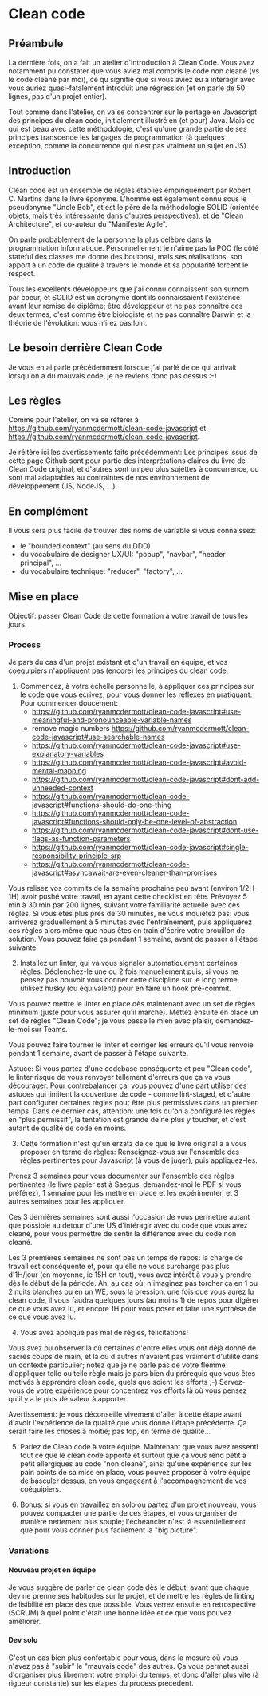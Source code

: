 # Clean code
## Préambule
La dernière fois, on a fait un atelier d'introduction à Clean Code. Vous avez notamment pu constater que vous aviez mal compris le code non cleané (vs le code cleané par moi), ce qu signifie que si vous aviez eu à interagir avec vous auriez quasi-fatalement introduit une régression (et on parle de 50 lignes, pas d'un projet entier).

Tout comme dans l'atelier, on va se concentrer sur le portage en Javascript des principes du clean code, initialement illustré en (et pour) Java. Mais ce qui est beau avec cette méthodologie, c'est qu'une grande partie de ses principes transcende les langages de programmation (à quelques exception, comme la concurrence qui n'est pas vraiment un sujet en JS)

## Introduction
Clean code est un ensemble de règles établies empiriquement par Robert C. Martins dans le livre éponyme. L'homme est également connu sous le pseudonyme "Uncle Bob", et est le père de la méthodologie SOLID (orientée objets, mais très intéressante dans d'autres perspectives), et de "Clean Architecture", et co-auteur du "Manifeste Agile".

On parle probablement de la personne la plus célèbre dans la programmation informatique. Personnellement je n'aime pas la POO (le côté stateful des classes me donne des boutons), mais ses réalisations, son apport à un code de qualité à travers le monde et sa popularité forcent le respect.

Tous les excellents développeurs que j'ai connu connaissent son surnom par coeur, et SOLID est un acronyme dont ils connaissaient l'existence avant leur remise de diplôme; être développeur et ne pas connaître ces deux termes, c'est comme être biologiste et ne pas connaître Darwin et la théorie de l'évolution: vous n'irez pas loin.

## Le besoin derrière Clean Code
Je vous en ai parlé précédemment lorsque j'ai parlé de ce qui arrivait lorsqu'on a du mauvais code, je ne reviens donc pas dessus :-)

## Les règles
Comme pour l'atelier, on va se référer à https://github.com/ryanmcdermott/clean-code-javascript et https://github.com/ryanmcdermott/clean-code-javascript.

Je réitère ici les avertissements faits précédemment:
Les principes issus de cette page Github sont pour partie des interprétations claires du livre de Clean Code original, et d'autres sont un peu plus sujettes à concurrence, ou sont mal adaptables au contraintes de nos environnement de développement (JS, NodeJS, ...). 

## En complément
Il vous sera plus facile de trouver des noms de variable si vous connaissez:
- le "bounded context" (au sens du DDD)
- du vocabulaire de designer UX/UI: "popup", "navbar", "header principal", ...
- du vocabulaire technique: "reducer", "factory", ...

## Mise en place
Objectif: passer Clean Code de cette formation à votre travail de tous les jours.

### Process
Je pars du cas d'un projet existant et d'un travail en équipe, et vos coequipiers n'appliquent pas (encore) les principes du clean code.

1. Commencez, à votre échelle personnelle, à appliquer ces principes sur le code que vous écrivez, pour vous donner les réflexes en pratiquant. Pour commencer doucement:
   - https://github.com/ryanmcdermott/clean-code-javascript#use-meaningful-and-pronounceable-variable-names
   - remove magic numbers https://github.com/ryanmcdermott/clean-code-javascript#use-searchable-names
   - https://github.com/ryanmcdermott/clean-code-javascript#use-explanatory-variables
   - https://github.com/ryanmcdermott/clean-code-javascript#avoid-mental-mapping
   - https://github.com/ryanmcdermott/clean-code-javascript#dont-add-unneeded-context
   - https://github.com/ryanmcdermott/clean-code-javascript#functions-should-do-one-thing
   - https://github.com/ryanmcdermott/clean-code-javascript#functions-should-only-be-one-level-of-abstraction
   - https://github.com/ryanmcdermott/clean-code-javascript#dont-use-flags-as-function-parameters
   - https://github.com/ryanmcdermott/clean-code-javascript#single-responsibility-principle-srp
   - https://github.com/ryanmcdermott/clean-code-javascript#asyncawait-are-even-cleaner-than-promises

Vous relisez vos commits de la semaine prochaine peu avant (environ 1/2H-1H) avoir pushé votre travail, en ayant cette checklist en tête. Prévoyez 5 min à 30 min par 200 lignes, suivant votre familiarité actuelle avec ces règles.
Si vous êtes plus près de 30 minutes, ne vous inquiétez pas: vous arriverez graduellement à 5 minutes avec l'entraînement, puis appliquerez ces règles alors même que nous êtes en train d'écrire votre brouillon de solution.
Vous pouvez faire ça pendant 1 semaine, avant de passer à l'étape suivante.

2. Installez un linter, qui va vous signaler automatiquement certaines règles. Déclenchez-le une ou 2 fois manuellement puis, si vous ne pensez pas pouvoir vous donner cette discipline sur le long terme, utilisez husky (ou équivalent) pour en faire un hook pré-commit.

Vous pouvez mettre le linter en place dès maintenant avec un set de règles minimum (juste pour vous assurer qu'il marche). Mettez ensuite en place un set de règles "Clean Code"; je vous passe le mien avec plaisir, demandez-le-moi sur Teams.

Vous pouvez faire tourner le linter et corriger les erreurs qu'il vous renvoie pendant 1 semaine, avant de passer à l'étape suivante.

Astuce: Si vous partez d'une codebase conséquente et peu "Clean code", le linter risque de vous renvoyer tellement d'erreurs que ça va vous décourager. Pour contrebalancer ça, vous pouvez d'une part utiliser des astuces qui limitent la couverture de code - comme lint-staged, et d'autre part configurer certaines règles pour être plus permissives dans un premier temps. Dans ce dernier cas, attention: une fois qu'on a configuré les règles en "plus permissif", la tentation est grande de ne plus y toucher, et c'est autant de qualité de code en moins.

3. Cette formation n'est qu'un erzatz de ce que le livre original a à vous proposer en terme de règles: Renseignez-vous sur l'ensemble des règles pertinentes pour Javascript (à vous de juger), puis appliquez-les.

Prenez 3 semaines pour vous documenter sur l'ensemble des règles pertinentes (le livre papier est à Saegus, demandez-moi le PDF si vous préférez), 1 semaine pour les mettre en place et les expérimenter, et 3 autres semaines pour les appliquer.

Ces 3 dernières semaines sont aussi l'occasion de vous permettre autant que possible au détour d'une US d'intéragir avec du code que vous avez cleané, pour vous permettre de sentir la différence avec du code non cleané.

Les 3 premières semaines ne sont pas un temps de repos: la charge de travail est conséquente et, pour qu'elle ne vous surcharge pas plus d'1H/jour (en moyenne, ie 15H en tout), vous avez intérêt à vous y prendre dès le début de la période. Ah, au cas où: n'imaginez pas torcher ça en 1 ou 2 nuits blanches ou en un WE, sous la pression: une fois que vous aurez lu clean code, il vous faudra quelques jours (au moins 1) de repos pour digérer ce que vous avez lu, et encore 1H pour vous poser et faire une synthèse de ce que vous avez lu.

4. Vous avez appliqué pas mal de règles, félicitations!

Vous avez pu observer là où certaines d'entre elles vous ont déjà donné de sacrés coups de main, et là où d'autres n'avaient pas vraiment d'utilité dans un contexte particulier; notez que je ne parle pas de votre flemme d'appliquer telle ou telle règle mais je pars bien du prérequis que vous êtes motivés à apprendre clean code, quels que soient les efforts ;-)
Servez-vous de votre expérience pour concentrez vos efforts là où vous pensez qu'il y a le plus de valeur à apporter.

Avertissement: je vous déconseille vivement d'aller à cette étape avant d'avoir l'expérience de la qualité que vous donne l'étape précédente. Ça serait faire les choses à moitié; pas top, en terme de qualité...

5. Parlez de Clean code à votre équipe. Maintenant que vous avez ressenti tout ce que le clean code apporte et surtout que ça vous rend petit à petit allergiques au code "non cleané", ainsi qu'une expérience sur les pain points de sa mise en place, vous pouvez proposer à votre équipe de basculer dessus, en vous engageant à l'accompagnement de vos coéquipiers.

6. Bonus: si vous en travaillez en solo ou partez d'un projet nouveau, vous pouvez compacter une partie de ces étapes, et vous organiser de manière nettement plus souple; l'échéancier n'est là essentiellement que pour vous donner plus facilement la "big picture".

### Variations
#### Nouveau projet en équipe
Je vous suggère de parler de clean code dès le début, avant que chaque dev ne prenne ses habitudes sur le projet, et de mettre les règles de linting de lisibilité en place dès que possible. Vous verrez ensuite en retrospective (SCRUM) à quel point c'était une bonne idée et ce que vous pouvez améliorer.

#### Dev solo
C'est un cas bien plus confortable pour vous, dans la mesure où vous n'avez pas à "subir" le "mauvais code" des autres. Ça vous permet aussi d'organiser plus librement votre emploi du temps, et donc d'aller plus vite (à rigueur constante) sur les étapes du process précédent. 
